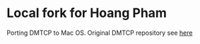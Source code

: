 # Local fork for Hoang Pham
Porting DMTCP to Mac OS.
Original DMTCP repository see [here](https://github.com/dmtcp/dmtcp)

